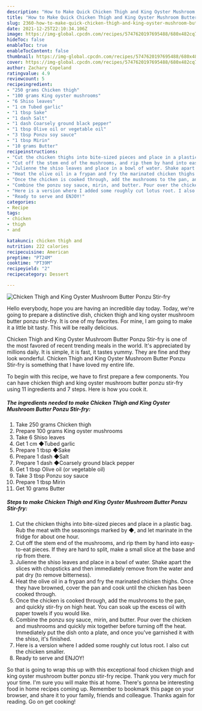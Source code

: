 ```yaml
---
description: "How to Make Quick Chicken Thigh and King Oyster Mushroom Butter Ponzu Stir-fry"
title: "How to Make Quick Chicken Thigh and King Oyster Mushroom Butter Ponzu Stir-fry"
slug: 2360-how-to-make-quick-chicken-thigh-and-king-oyster-mushroom-butter-ponzu-stir-fry
date: 2021-12-25T22:10:34.106Z
image: https://img-global.cpcdn.com/recipes/5747620197695488/680x482cq70/chicken-thigh-and-king-oyster-mushroom-butter-ponzu-stir-fry-recipe-main-photo.jpg
hideToc: false
enableToc: true
enableTocContent: false
thumbnail: https://img-global.cpcdn.com/recipes/5747620197695488/680x482cq70/chicken-thigh-and-king-oyster-mushroom-butter-ponzu-stir-fry-recipe-main-photo.jpg
cover: https://img-global.cpcdn.com/recipes/5747620197695488/680x482cq70/chicken-thigh-and-king-oyster-mushroom-butter-ponzu-stir-fry-recipe-main-photo.jpg
author: Zachary Copeland
ratingvalue: 4.9
reviewcount: 5
recipeingredient:
- "250 grams Chicken thigh"
- "100 grams King oyster mushrooms"
- "6 Shiso leaves"
- "1 cm Tubed garlic"
- "1 tbsp Sake"
- "1 dash Salt"
- "1 dash Coarsely ground black pepper"
- "1 tbsp Olive oil or vegetable oil"
- "3 tbsp Ponzu soy sauce"
- "1 tbsp Mirin"
- "10 grams Butter"
recipeinstructions:
- "Cut the chicken thighs into bite-sized pieces and place in a plastic bag. Rub the meat with the seasonings marked by ◆, and let marinate in the fridge for about one hour."
- "Cut off the stem end of the mushrooms, and rip them by hand into easy-to-eat pieces. If they are hard to split, make a small slice at the base and rip from there."
- "Julienne the shiso leaves and place in a bowl of water. Shake apart the slices with chopsticks and then immediately remove from the water and pat dry (to remove bitterness)."
- "Heat the olive oil in a frypan and fry the marinated chicken thighs. Once they have browned, cover the pan and cook until the chicken has been cooked through."
- "Once the chicken is cooked through, add the mushrooms to the pan, and quickly stir-fry on high heat. You can soak up the excess oil with paper towels if you would like."
- "Combine the ponzu soy sauce, mirin, and butter. Pour over the chicken and mushrooms and quickly mix together before turning off the heat. Immediately put the dish onto a plate, and once you&#39;ve garnished it with the shiso, it&#39;s finished."
- "Here is a version where I added some roughly cut lotus root. I also cut the chicken smaller."
- "Ready to serve and ENJOY!"
categories:
- Recipe
tags:
- chicken
- thigh
- and

katakunci: chicken thigh and 
nutrition: 222 calories
recipecuisine: American
preptime: "PT24M"
cooktime: "PT39M"
recipeyield: "2"
recipecategory: Dessert

---
```



![Chicken Thigh and King Oyster Mushroom Butter Ponzu Stir-fry](https://img-global.cpcdn.com/recipes/5747620197695488/680x482cq70/chicken-thigh-and-king-oyster-mushroom-butter-ponzu-stir-fry-recipe-main-photo.jpg)

Hello everybody, hope you are having an incredible day today. Today, we're going to prepare a distinctive dish, chicken thigh and king oyster mushroom butter ponzu stir-fry. It is one of my favorites. For mine, I am going to make it a little bit tasty. This will be really delicious.



Chicken Thigh and King Oyster Mushroom Butter Ponzu Stir-fry is one of the most favored of recent trending meals in the world. It's appreciated by millions daily. It is simple, it is fast, it tastes yummy. They are fine and they look wonderful. Chicken Thigh and King Oyster Mushroom Butter Ponzu Stir-fry is something that I have loved my entire life.


To begin with this recipe, we have to first prepare a few components. You can have chicken thigh and king oyster mushroom butter ponzu stir-fry using 11 ingredients and 7 steps. Here is how you cook it.

<!--inarticleads1-->

##### The ingredients needed to make Chicken Thigh and King Oyster Mushroom Butter Ponzu Stir-fry:

1. Take 250 grams Chicken thigh
1. Prepare 100 grams King oyster mushrooms
1. Take 6 Shiso leaves
1. Get 1 cm ◆Tubed garlic
1. Prepare 1 tbsp ◆Sake
1. Prepare 1 dash ◆Salt
1. Prepare 1 dash ◆Coarsely ground black pepper
1. Get 1 tbsp Olive oil (or vegetable oil)
1. Take 3 tbsp Ponzu soy sauce
1. Prepare 1 tbsp Mirin
1. Get 10 grams Butter




<!--inarticleads2-->

##### Steps to make Chicken Thigh and King Oyster Mushroom Butter Ponzu Stir-fry:

1. Cut the chicken thighs into bite-sized pieces and place in a plastic bag. Rub the meat with the seasonings marked by ◆, and let marinate in the fridge for about one hour.
1. Cut off the stem end of the mushrooms, and rip them by hand into easy-to-eat pieces. If they are hard to split, make a small slice at the base and rip from there.
1. Julienne the shiso leaves and place in a bowl of water. Shake apart the slices with chopsticks and then immediately remove from the water and pat dry (to remove bitterness).
1. Heat the olive oil in a frypan and fry the marinated chicken thighs. Once they have browned, cover the pan and cook until the chicken has been cooked through.
1. Once the chicken is cooked through, add the mushrooms to the pan, and quickly stir-fry on high heat. You can soak up the excess oil with paper towels if you would like.
1. Combine the ponzu soy sauce, mirin, and butter. Pour over the chicken and mushrooms and quickly mix together before turning off the heat. Immediately put the dish onto a plate, and once you&#39;ve garnished it with the shiso, it&#39;s finished.
1. Here is a version where I added some roughly cut lotus root. I also cut the chicken smaller.
1. Ready to serve and ENJOY!



So that is going to wrap this up with this exceptional food chicken thigh and king oyster mushroom butter ponzu stir-fry recipe. Thank you very much for your time. I'm sure you will make this at home. There's gonna be interesting food in home recipes coming up. Remember to bookmark this page on your browser, and share it to your family, friends and colleague. Thanks again for reading. Go on get cooking!
